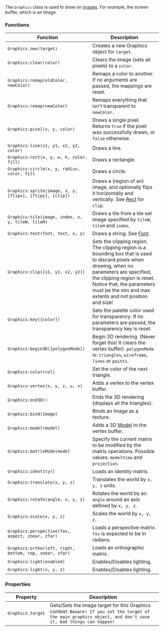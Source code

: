 The `Graphics` class is used to draw on [Images](/?api&Image). For example, the screen buffer, which is an Image.

### Functions
|Function|Description|
-----|-----
`Graphics.new(target)` | Creates a new Graphics object for `target`.
`Graphics:clear(color)` | Clears the image (sets all pixels) to a `color`.
`Graphics:remap(oldColor, newColor)` | Remaps a color to another. If no arguments are passed, the mappings are reset.
`Graphics:remap(newColor)` | Remaps everything that isn't transparent to `newColor`.
`Graphics:pixel(x, y, color)` | Draws a single pixel. Returns `true` if the pixel was successfully drawn, or `false` otherwise.
`Graphics:line(x1, y1, x2, y2, color)` | Draws a line.
`Graphics:rect(x, y, w, h, color, fill)` | Draws a rectangle.
`Graphics:circle(x, y, radius, color, fill` | Draws a circle.
`Graphics:sprite(image, x, y, [flipx], [flipy], [clip])` | Draws a (region of an) image, and optionally flips it horizontally and vertically. See [Rect](/?api&Rect) for `clip`.
`Graphics:tile(image, index, x, y, tileW, tileH)` | Draws a tile from a tile set image specified by `tileW`, `tileH` and `index`.
`Graphics:text(font, text, x, y)` | Draws a string. See [Font](/?api&Font).
`Graphics:clip([x1, y1, x2, y2])` | Sets the clipping region. The clipping region is a bounding box that is used to discard pixels when drawing, when no parameters are specified, the clipping region is reset. Notice that, the parameters must be the min and max extents and not position and size!
`Graphics:key([color])` | Sets the palette color used for transparency. If no parameters are passed, the transparency key is reset.
`Graphics:begin3D([polygonMode])` | Begin 3D rendering. (Never forget this! It clears the vertex buffer). `polygonMode` is: `triangles`, `wireframe`, `lines` or `points`.
`Graphics:color(col)` | Set the color of the next triangle.
`Graphics:vertex(x, y, z, u, v)` | Adds a vertex to the vertex buffer.
`Graphics:end3D()` | Ends the 3D rendering (displays all the triangles).
`Graphics:bind(image)` | Binds an Image as a texture.
`Graphics:model(model)` | Adds a 3D [Model](/?api&Model) to the vertex buffer.
`Graphics:matrixMode(mode)` | Specify the current matrix to be modified by the matrix operations. Possible values: `modelView` and `projection`.
`Graphics:identity()` | Loads an identity matrix.
`Graphics:translate(x, y, z)` | Translates the world by `x, y, z` units.
`Graphics:rotate(angle, x, y, z)` | Rotates the world by an `angle` around an axis defined by `x, y, z`.
`Graphics:scale(x, y, z)` | Scales the world by `x, y, z`.
`Graphics:perspective(fov, aspect, znear, zfar)` | Loads a perspective matrix. `fov` is expected to be in radians.
`Graphics:ortho(left, right, bottom, top, znear, zfar)` | Loads an orthographic matrix.
`Graphics:light(enabled)` | Enables/Disables lighting.
`Graphics:light(x, y, z)` | Enables/Disables lighting.

### Properties
|Property|Description|
-----|-----
`Graphics.target` | Gets/Sets the Image target for this Graphics context. `Beware! If you set the target of the main graphics object, and don't save it, bad things can happen!`